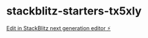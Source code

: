 # stackblitz-starters-tx5xly

[Edit in StackBlitz next generation editor ⚡️](https://stackblitz.com/~/github.com/francicapra/stackblitz-starters-tx5xly)